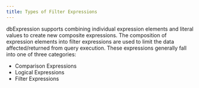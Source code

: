 ```yaml
---
title: Types of Filter Expressions
---
```


dbExpression supports combining individual expression elements and literal values to create new composite expressions.  The composition of expression elements into filter expressions are used 
to limit the data affected/returned from query execution. These expressions generally fall into one of three categories:
* Comparison Expressions
* Logical Expressions
* Filter Expressions